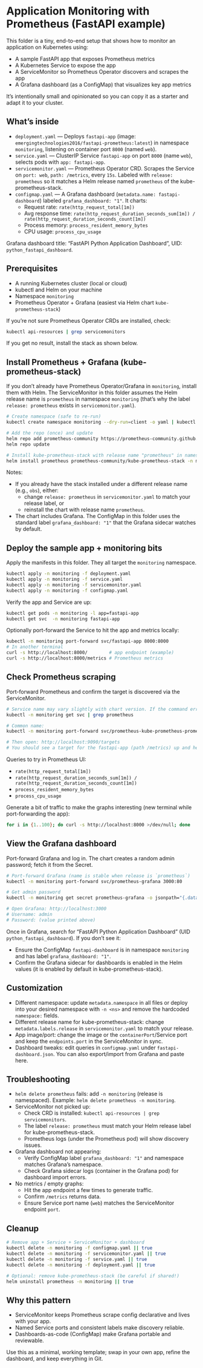 # Application Monitoring with Prometheus (FastAPI example)

This folder is a tiny, end-to-end setup that shows how to monitor an application on Kubernetes using:

- A sample FastAPI app that exposes Prometheus metrics
- A Kubernetes Service to expose the app
- A ServiceMonitor so Prometheus Operator discovers and scrapes the app
- A Grafana dashboard (as a ConfigMap) that visualizes key app metrics

It’s intentionally small and opinionated so you can copy it as a starter and adapt it to your cluster.

## What’s inside

- `deployment.yaml` — Deploys `fastapi-app` (image: `emergingtechnologies2016/fastapi-prometheus:latest`) in namespace `monitoring`, listening on container port `8000` (named `web`).
- `service.yaml` — ClusterIP Service `fastapi-app` on port `8000` (name `web`), selects pods with `app: fastapi-app`.
- `servicemonitor.yaml` — Prometheus Operator CRD. Scrapes the Service on `port: web`, `path: /metrics`, every `15s`. Labeled with `release: prometheus` so it matches a Helm release named `prometheus` of the kube-prometheus-stack.
- `configmap.yaml` — A Grafana dashboard (`metadata.name: fastapi-dashboard`) labeled `grafana_dashboard: "1"`. It charts:
  - Request rate: `rate(http_request_total[1m])`
  - Avg response time: `rate(http_request_duration_seconds_sum[1m]) / rate(http_request_duration_seconds_count[1m])`
  - Process memory: `process_resident_memory_bytes`
  - CPU usage: `process_cpu_usage`

Grafana dashboard title: “FastAPI Python Application Dashboard”, UID: `python_fastapi_dashboard`.

## Prerequisites

- A running Kubernetes cluster (local or cloud)
- kubectl and Helm on your machine
- Namespace `monitoring`
- Prometheus Operator + Grafana (easiest via Helm chart `kube-prometheus-stack`)

If you’re not sure Prometheus Operator CRDs are installed, check:

```bash
kubectl api-resources | grep servicemonitors
```

If you get no result, install the stack as shown below.

## Install Prometheus + Grafana (kube-prometheus-stack)

If you don’t already have Prometheus Operator/Grafana in `monitoring`, install them with Helm. The ServiceMonitor in this folder assumes the Helm release name is `prometheus` in namespace `monitoring` (that’s why the label `release: prometheus` exists in `servicemonitor.yaml`).

```bash
# Create namespace (safe to re-run)
kubectl create namespace monitoring --dry-run=client -o yaml | kubectl apply -f -

# Add the repo (once) and update
helm repo add prometheus-community https://prometheus-community.github.io/helm-charts
helm repo update

# Install kube-prometheus-stack with release name "prometheus" in namespace "monitoring"
helm install prometheus prometheus-community/kube-prometheus-stack -n monitoring
```

Notes:

- If you already have the stack installed under a different release name (e.g., `obs`), either:
  - change `release: prometheus` in `servicemonitor.yaml` to match your release label, or
  - reinstall the chart with release name `prometheus`.
- The chart includes Grafana. The ConfigMap in this folder uses the standard label `grafana_dashboard: "1"` that the Grafana sidecar watches by default.

## Deploy the sample app + monitoring bits

Apply the manifests in this folder. They all target the `monitoring` namespace.

```bash
kubectl apply -n monitoring -f deployment.yaml
kubectl apply -n monitoring -f service.yaml
kubectl apply -n monitoring -f servicemonitor.yaml
kubectl apply -n monitoring -f configmap.yaml
```

Verify the app and Service are up:

```bash
kubectl get pods -n monitoring -l app=fastapi-app
kubectl get svc  -n monitoring fastapi-app
```

Optionally port-forward the Service to hit the app and metrics locally:

```bash
kubectl -n monitoring port-forward svc/fastapi-app 8000:8000
# In another terminal
curl -s http://localhost:8000/        # app endpoint (example)
curl -s http://localhost:8000/metrics # Prometheus metrics
```

## Check Prometheus scraping

Port-forward Prometheus and confirm the target is discovered via the ServiceMonitor.

```bash
# Service name may vary slightly with chart version. If the command errors, list services first.
kubectl -n monitoring get svc | grep prometheus

# Common name:
kubectl -n monitoring port-forward svc/prometheus-kube-prometheus-prometheus 9090:9090

# Then open: http://localhost:9090/targets
# You should see a target for the fastapi-app (path /metrics) up and healthy.
```

Queries to try in Prometheus UI:

- `rate(http_request_total[1m])`
- `rate(http_request_duration_seconds_sum[1m]) / rate(http_request_duration_seconds_count[1m])`
- `process_resident_memory_bytes`
- `process_cpu_usage`

Generate a bit of traffic to make the graphs interesting (new terminal while port-forwarding the app):

```bash
for i in {1..100}; do curl -s http://localhost:8000 >/dev/null; done
```

## View the Grafana dashboard

Port-forward Grafana and log in. The chart creates a random admin password; fetch it from the Secret.

```bash
# Port-forward Grafana (name is stable when release is `prometheus`)
kubectl -n monitoring port-forward svc/prometheus-grafana 3000:80

# Get admin password
kubectl -n monitoring get secret prometheus-grafana -o jsonpath="{.data.admin-password}" | base64 --decode; echo

# Open Grafana: http://localhost:3000
# Username: admin
# Password: (value printed above)
```

Once in Grafana, search for “FastAPI Python Application Dashboard” (UID `python_fastapi_dashboard`). If you don’t see it:

- Ensure the ConfigMap `fastapi-dashboard` is in namespace `monitoring` and has label `grafana_dashboard: "1"`.
- Confirm the Grafana sidecar for dashboards is enabled in the Helm values (it is enabled by default in kube-prometheus-stack).

## Customization

- Different namespace: update `metadata.namespace` in all files or deploy into your desired namespace with `-n <ns>` and remove the hardcoded `namespace:` fields.
- Different release name for kube-prometheus-stack: change `metadata.labels.release` in `servicemonitor.yaml` to match your release.
- App image/port: change the image or the `containerPort`/Service port and keep the `endpoints.port` in the ServiceMonitor in sync.
- Dashboard tweaks: edit queries in `configmap.yaml` under `fastapi-dashboard.json`. You can also export/import from Grafana and paste here.

## Troubleshooting

- `helm delete prometheus` fails: add `-n monitoring` (release is namespaced). Example: `helm delete prometheus -n monitoring`.
- ServiceMonitor not picked up:
  - Check CRD is installed: `kubectl api-resources | grep servicemonitors`.
  - The label `release: prometheus` must match your Helm release label for kube-prometheus-stack.
  - Prometheus logs (under the Prometheus pod) will show discovery issues.
- Grafana dashboard not appearing:
  - Verify ConfigMap label `grafana_dashboard: "1"` and namespace matches Grafana’s namespace.
  - Check Grafana sidecar logs (container in the Grafana pod) for dashboard import errors.
- No metrics / empty graphs:
  - Hit the app endpoint a few times to generate traffic.
  - Confirm `/metrics` returns data.
  - Ensure Service port name (`web`) matches the ServiceMonitor endpoint `port`.

## Cleanup

```bash
# Remove app + Service + ServiceMonitor + dashboard
kubectl delete -n monitoring -f configmap.yaml || true
kubectl delete -n monitoring -f servicemonitor.yaml || true
kubectl delete -n monitoring -f service.yaml || true
kubectl delete -n monitoring -f deployment.yaml || true

# Optional: remove kube-prometheus-stack (be careful if shared!)
helm uninstall prometheus -n monitoring || true
```

## Why this pattern

- ServiceMonitor keeps Prometheus scrape config declarative and lives with your app.
- Named Service ports and consistent labels make discovery reliable.
- Dashboards-as-code (ConfigMap) make Grafana portable and reviewable.

Use this as a minimal, working template; swap in your own app, refine the dashboard, and keep everything in Git.
